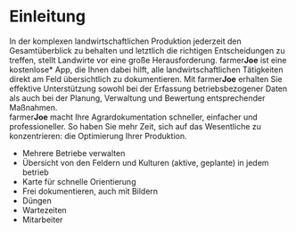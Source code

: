 # Einleitung

In der komplexen landwirtschaftlichen Produktion jederzeit den Gesamtüberblick zu behalten und letztlich die richtigen Entscheidungen zu treffen, stellt Landwirte vor eine große Herausforderung. farmer**Joe** ist eine kostenlose\* App, die Ihnen dabei hilft, alle landwirtschaftlichen Tätigkeiten direkt am Feld übersichtlich zu dokumentieren. Mit farmer**Joe** erhalten Sie effektive Unterstützung sowohl bei der Erfassung betriebsbezogener Daten als auch bei der Planung, Verwaltung und Bewertung entsprechender Maßnahmen.  
farmer**Joe** macht Ihre Agrardokumentation schneller, einfacher und professioneller. So haben Sie mehr Zeit, sich auf das Wesentliche zu konzentrieren: die Optimierung Ihrer Produktion.  


* Mehrere Betriebe verwalten
* Übersicht von den Feldern und Kulturen \(aktive, geplante\) in jedem betrieb
* Karte für schnelle Orientierung
* Frei dokumentieren, auch mit Bildern
* Düngen
* Wartezeiten
* Mitarbeiter

